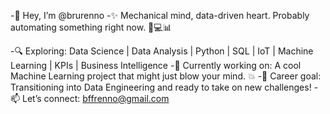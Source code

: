 -👋 Hey, I’m @brurenno
-✨ Mechanical mind, data-driven heart. Probably automating something right now. 🤖💻📊

-🔍 Exploring: Data Science | Data Analysis | Python | SQL | IoT | Machine Learning | KPIs | Business Intelligence
-🌱 Currently working on: A cool Machine Learning project that might just blow your mind. 💥
-🚀 Career goal: Transitioning into Data Engineering and ready to take on new challenges!
-📫 Let’s connect: bffrenno@gmail.com

<!---
brunaffrenno/brunaffrenno is a ✨ special ✨ repository because its `README.md` (this file) appears on your GitHub profile.
You can click the Preview link to take a look at your changes.
--->
